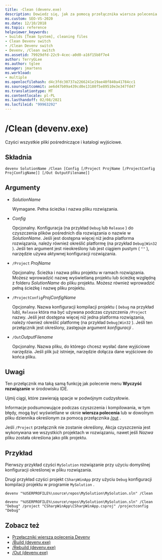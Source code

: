 ```yaml
---
title: -Clean (devenv.exe)
description: Dowiedz się, jak za pomocą przełącznika wiersza polecenia Clean devenv wyczyścić wszystkie pliki pośredniczące i katalogi wyjściowe.
ms.custom: SEO-VS-2020
ms.date: 12/10/2018
ms.topic: reference
helpviewer_keywords:
- builds [Team System], cleaning files
- Clean Devenv switch
- /Clean Devenv switch
- Devenv, /Clean switch
ms.assetid: 79929dfd-22c9-4cec-a0d0-a16f15b8f7e4
author: TerryGLee
ms.author: tglee
manager: jmartens
ms.workload:
- multiple
ms.openlocfilehash: d4c3fdc30737a2266241e19ae40f840a41784cc1
ms.sourcegitcommit: ae6d47b09a439cd0e13180f5e89510e3e347fd47
ms.translationtype: MT
ms.contentlocale: pl-PL
ms.lasthandoff: 02/08/2021
ms.locfileid: "99963292"
---
```

# <a name="clean-devenvexe"></a>/Clean (devenv.exe)

Czyści wszystkie pliki pośredniczące i katalogi wyjściowe.

## <a name="syntax"></a>Składnia

```shell
devenv SolutionName /Clean [Config [/Project ProjName [/ProjectConfig ProjConfigName]] [/Out OutputFilename]]
```

## <a name="arguments"></a>Argumenty

- *SolutionName*

  Wymagane. Pełna ścieżka i nazwa pliku rozwiązania.

- *Config*

  Opcjonalny. Konfiguracja (na przykład `Debug` lub `Release` ) do czyszczenia plików pośrednich dla rozwiązania o nazwie w *SolutionName*. Jeśli jest dostępna więcej niż jedna platforma rozwiązania, należy również określić platformę (na przykład `Debug|Win32` ). Jeśli ten argument jest nieokreślony lub jest ciągiem pustym ( `""` ), narzędzie używa aktywnej konfiguracji rozwiązania.

- `/Project` *ProjName*

  Opcjonalny. Ścieżka i nazwa pliku projektu w ramach rozwiązania. Możesz wprowadzić nazwę wyświetlaną projektu lub ścieżkę względną z folderu *SolutionName* do pliku projektu. Możesz również wprowadzić pełną ścieżkę i nazwę pliku projektu.

- `/ProjectConfig`*ProjConfigName*

  Opcjonalny. Nazwa konfiguracji kompilacji projektu ( `Debug` na przykład lub), `Release` która ma być używana podczas czyszczenia `/Project` nazwy. Jeśli jest dostępna więcej niż jedna platforma rozwiązania, należy również określić platformę (na przykład `Debug|Win32` ). Jeśli ten przełącznik jest określony, zastępuje argument *konfiguracji* .

- `/Out`*OutputFilename*

  Opcjonalny. Nazwa pliku, do którego chcesz wysłać dane wyjściowe narzędzia. Jeśli plik już istnieje, narzędzie dołącza dane wyjściowe do końca pliku.

## <a name="remarks"></a>Uwagi

Ten przełącznik ma taką samą funkcję jak polecenie menu **Wyczyść rozwiązanie** w środowisku IDE.

Ujmij ciągi, które zawierają spacje w podwójnym cudzysłowie.

Informacje podsumowujące podczas czyszczenia i kompilowania, w tym błędy, mogą być wyświetlane w oknie **wiersza polecenia** lub w dowolnym pliku dziennika określonym za pomocą przełącznika [/out](out-devenv-exe.md) .

Jeśli `/Project` przełącznik nie zostanie określony, Akcja czyszczenia jest wykonywana we wszystkich projektach w rozwiązaniu, nawet jeśli *Nazwa* pliku została określona jako plik projektu.

## <a name="example"></a>Przykład

Pierwszy przykład czyści `MySolution` rozwiązanie przy użyciu domyślnej konfiguracji określonej w pliku rozwiązania.

Drugi przykład czyści projekt `CSharpWinApp` przy użyciu `Debug` konfiguracji kompilacji projektu w programie `MySolution` .

```shell
devenv "%USERPROFILE%\source\repos\MySolution\MySolution.sln" /Clean

devenv "%USERPROFILE%\source\repos\MySolution\MySolution.sln" /Clean "Debug" /project "CSharpWinApp\CSharpWinApp.csproj" /projectconfig "Debug"
```

## <a name="see-also"></a>Zobacz też

- [Przełączniki wiersza polecenia Devenv](../../ide/reference/devenv-command-line-switches.md)
- [/Build (devenv.exe)](../../ide/reference/build-devenv-exe.md)
- [/Rebuild (devenv.exe)](../../ide/reference/rebuild-devenv-exe.md)
- [/Out (devenv.exe)](../../ide/reference/out-devenv-exe.md)
